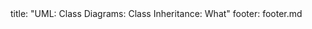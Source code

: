 <frontmatter>
title: "UML: Class Diagrams: Class Inheritance: What"
footer: footer.md
</frontmatter>

<include src="unit-inPage-asFlat.md" boilerplate />